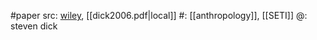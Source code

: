 #paper 
src: [wiley](https://rai.onlinelibrary.wiley.com/doi/abs/10.1111/j.1467-8322.2006.00421.x), [[dick2006.pdf|local]] 
#: [[anthropology]], [[SETI]] 
@: steven dick

